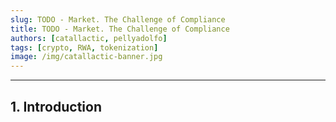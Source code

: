 ```yaml
---
slug: TODO - Market. The Challenge of Compliance
title: TODO - Market. The Challenge of Compliance
authors: [catallactic, pellyadolfo]
tags: [crypto, RWA, tokenization]
image: /img/catallactic-banner.jpg
---
```

---

## 1. Introduction

